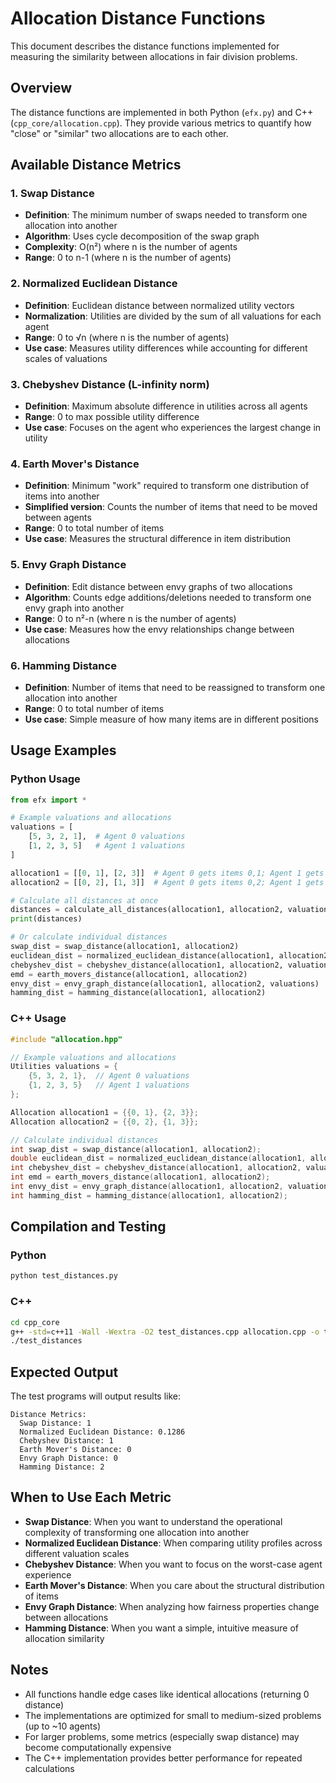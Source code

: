 # Allocation Distance Functions

This document describes the distance functions implemented for measuring the similarity between allocations in fair division problems.

## Overview

The distance functions are implemented in both Python (`efx.py`) and C++ (`cpp_core/allocation.cpp`). They provide various metrics to quantify how "close" or "similar" two allocations are to each other.

## Available Distance Metrics

### 1. Swap Distance
- **Definition**: The minimum number of swaps needed to transform one allocation into another
- **Algorithm**: Uses cycle decomposition of the swap graph
- **Complexity**: O(n²) where n is the number of agents
- **Range**: 0 to n-1 (where n is the number of agents)

### 2. Normalized Euclidean Distance
- **Definition**: Euclidean distance between normalized utility vectors
- **Normalization**: Utilities are divided by the sum of all valuations for each agent
- **Range**: 0 to √n (where n is the number of agents)
- **Use case**: Measures utility differences while accounting for different scales of valuations

### 3. Chebyshev Distance (L-infinity norm)
- **Definition**: Maximum absolute difference in utilities across all agents
- **Range**: 0 to max possible utility difference
- **Use case**: Focuses on the agent who experiences the largest change in utility

### 4. Earth Mover's Distance
- **Definition**: Minimum "work" required to transform one distribution of items into another
- **Simplified version**: Counts the number of items that need to be moved between agents
- **Range**: 0 to total number of items
- **Use case**: Measures the structural difference in item distribution

### 5. Envy Graph Distance
- **Definition**: Edit distance between envy graphs of two allocations
- **Algorithm**: Counts edge additions/deletions needed to transform one envy graph into another
- **Range**: 0 to n²-n (where n is the number of agents)
- **Use case**: Measures how the envy relationships change between allocations

### 6. Hamming Distance
- **Definition**: Number of items that need to be reassigned to transform one allocation into another
- **Range**: 0 to total number of items
- **Use case**: Simple measure of how many items are in different positions

## Usage Examples

### Python Usage

```python
from efx import *

# Example valuations and allocations
valuations = [
    [5, 3, 2, 1],  # Agent 0 valuations
    [1, 2, 3, 5]   # Agent 1 valuations
]

allocation1 = [[0, 1], [2, 3]]  # Agent 0 gets items 0,1; Agent 1 gets items 2,3
allocation2 = [[0, 2], [1, 3]]  # Agent 0 gets items 0,2; Agent 1 gets items 1,3

# Calculate all distances at once
distances = calculate_all_distances(allocation1, allocation2, valuations)
print(distances)

# Or calculate individual distances
swap_dist = swap_distance(allocation1, allocation2)
euclidean_dist = normalized_euclidean_distance(allocation1, allocation2, valuations)
chebyshev_dist = chebyshev_distance(allocation1, allocation2, valuations)
emd = earth_movers_distance(allocation1, allocation2)
envy_dist = envy_graph_distance(allocation1, allocation2, valuations)
hamming_dist = hamming_distance(allocation1, allocation2)
```

### C++ Usage

```cpp
#include "allocation.hpp"

// Example valuations and allocations
Utilities valuations = {
    {5, 3, 2, 1},  // Agent 0 valuations
    {1, 2, 3, 5}   // Agent 1 valuations
};

Allocation allocation1 = {{0, 1}, {2, 3}};
Allocation allocation2 = {{0, 2}, {1, 3}};

// Calculate individual distances
int swap_dist = swap_distance(allocation1, allocation2);
double euclidean_dist = normalized_euclidean_distance(allocation1, allocation2, valuations);
int chebyshev_dist = chebyshev_distance(allocation1, allocation2, valuations);
int emd = earth_movers_distance(allocation1, allocation2);
int envy_dist = envy_graph_distance(allocation1, allocation2, valuations);
int hamming_dist = hamming_distance(allocation1, allocation2);
```

## Compilation and Testing

### Python
```bash
python test_distances.py
```

### C++
```bash
cd cpp_core
g++ -std=c++11 -Wall -Wextra -O2 test_distances.cpp allocation.cpp -o test_distances
./test_distances
```

## Expected Output

The test programs will output results like:

```
Distance Metrics:
  Swap Distance: 1
  Normalized Euclidean Distance: 0.1286
  Chebyshev Distance: 1
  Earth Mover's Distance: 0
  Envy Graph Distance: 0
  Hamming Distance: 2
```

## When to Use Each Metric

- **Swap Distance**: When you want to understand the operational complexity of transforming one allocation into another
- **Normalized Euclidean Distance**: When comparing utility profiles across different valuation scales
- **Chebyshev Distance**: When you want to focus on the worst-case agent experience
- **Earth Mover's Distance**: When you care about the structural distribution of items
- **Envy Graph Distance**: When analyzing how fairness properties change between allocations
- **Hamming Distance**: When you want a simple, intuitive measure of allocation similarity

## Notes

- All functions handle edge cases like identical allocations (returning 0 distance)
- The implementations are optimized for small to medium-sized problems (up to ~10 agents)
- For larger problems, some metrics (especially swap distance) may become computationally expensive
- The C++ implementation provides better performance for repeated calculations 